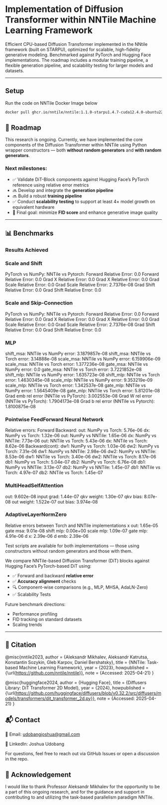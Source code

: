 # Implementation of Diffusion Transformer within NNTile Machine Learning Framework

Efficient CPU-based Diffusion Transformer implemented in the NNtile framework (built on STARPU), optimized for scalable, high-fidelity generative modeling. Benchmarked against PyTorch and Hugging Face implementations. The roadmap includes a modular training pipeline, a flexible generation pipeline, and scalability testing for larger models and datasets.

---

## Setup
Run the code on NNTile Docker Image below
```bash
docker pull ghcr.io/nntile/nntile:1.1.0-starpu1.4.7-cuda12.4.0-ubuntu22.04
```
## 📅 Roadmap

This research is ongoing. Currently, we have implemented the core components of the Diffusion Transformer within NNTile using Python wrapper constructors — both **without random generators** and **with random generators**.

### Next milestones:
- ✅ Validate DiT-Block components against Hugging Face’s PyTorch reference using relative error metrics
- 🔜 Develop and integrate the **generation pipeline**
- 🔜 Build a robust **training pipeline**
- ✅ Conduct **scalability testing** to support at least 4× model growth on equivalent hardware
- 🎯 Final goal: minimize **FID score** and enhance generative image quality

---

## 📊 Benchmarks
### Results Achieved
### Scale and Shift
PyTorch vs NumPy: NNTile vs Pytorch:
Forward Relative Error: 0.0 Forward Relative Error: 0.0
Grad X Relative Error: 0.0 Grad X Relative Error: 0.0
Grad Scale Relative Error: 0.0 Grad Scale Relative Error: 2.7376e-08
Grad Shift Relative Error: 0.0 Grad Shift Relative Error: 0.0
### Scale and Skip-Connection
PyTorch vs NumPy: NNTile vs Pytorch:
Forward Relative Error: 0.0 Forward Relative Error: 0.0
Grad X Relative Error: 0.0 Grad X Relative Error: 0.0
Grad Scale Relative Error: 0.0 Grad Scale Relative Error: 2.7376e-08
Grad Shift Relative Error: 0.0 Grad Shift Relative Error: 0.0
### MLP
shift_msa: NNTile vs NumPy error: 3.1879857e-08
shift_msa: NNTile vs Torch error: 3.14888e-08
scale_msa: NNTile vs NumPy error: 6.159906e-09
scale_msa: NNTile vs Torch error: 1.377236e-08
gate_msa: NNTile vs NumPy error: 0.0
gate_msa: NNTile vs Torch error: 3.7221852e-08
shift_mlp: NNTile vs NumPy error: 1.635723e-08
shift_mlp: NNTile vs Torch error: 1.4630345e-08
scale_mlp: NNTile vs NumPy error: 9.353219e-09
scale_mlp: NNTile vs Torch error: 1.342537e-08
gate_mlp: NNTile vs NumPy error: 1.5645409e-08
gate_mlp: NNTile vs Torch error: 5.81201e-08
Grad emb rel error (NNTile vs PyTorch): 3.002553e-08
Grad W rel error (NNTile vs PyTorch): 1.7904173e-08
Grad b rel error (NNTile vs Pytorch): 1.8100875e-08
### Pointwise FeedForward Neural Network
Relative errors:
Forward Backward:
out: NumPy vs Torch: 5.76e-06 dx: NumPy vs Torch: 1.32e-06
out: NumPy vs NNTile: 1.65e-06 dx: NumPy vs NNTile: 7.73e-06
out: NNTile vs Torch: 5.43e-06 dx: NNTile vs Torch: 8.62e-06
Backward(cont):
dw1: NumPy vs Torch: 1.03e-06 dw2: NumPy vs Torch: 7.31e-06
dw1: NumPy vs NNTile: 2.98e-06 dw2: NumPy vs NNTile: 8.53e-06
dw1: NNTile vs Torch: 3.40e-06 dw2: NNTile vs Torch: 8.17e-06
db1: NumPy vs Torch: 5.04e-07 db2: NumPy vs Torch: 6.76e-08
db1: NumPy vs NNTile: 3.13e-07 db2: NumPy vs NNTile: 1.45e-07
db1: NNTile vs Torch: 4.97e-07 db2: NNTile vs Torch: 1.45e-07
### MultiHeadSelfAttention
out: 9.602e-08
input grad: 1.44e-07
qkv weight: 1.30e-07
qkv bias: 8.07e-08
out weight: 1.522e-07
out bias: 3.974e-08
### AdaptiveLayerNormZero
Relative errors between Torch and NNTile implementations
x out: 1.65e-05
gate msa: 9.01e-08
shift mlp: 0.00e+00
scale mlp: 1.09e-07
gate mlp: 4.91e-06
d x: 2.39e-06
d emb: 2.39e-06





Test scripts are available for both implementations — those using constructors without random generators and those with them.

We compare NNTile-based Diffusion Transformer (DiT) blocks against Hugging Face’s PyTorch-based DiT using:
- ✅ Forward and backward **relative error**
- ✅ **Accuracy alignment** checks
- 🔍 Component-wise comparisons (e.g., MLP, MHSA, AdaLN-Zero)
- ✅ Scalability Tests

Future benchmark directions:
- Performance profiling
- FID tracking on standard datasets
- Scaling trends

---

## 📖 Citation

@misc{nntile2023,
  author       = {Aleksandr Mikhalev, Aleksandr Katrutsa, Konstantin Sozykin, Gleb Karpov, Daniel Bershatsky},
  title        = {NNTile: Task-based Machine Learning Framework},
  year         = {2023},
  howpublished = {\url{https://github.com/nntile/nntile}},
  note         = {Accessed: 2025-04-21}
}

@misc{huggingface2024,
  author       = {Hugging Face},
  title        = {Diffusers Library: DiT Transformer 2D Model},
  year         = {2024},
  howpublished = {\url{https://github.com/huggingface/diffusers/blob/v0.32.2/src/diffusers/models/transformers/dit_transformer_2d.py}},
  note         = {Accessed: 2025-04-21}
}

## 📬 Contact

📧 Email: udobangjoshua@gmail.com

🔗 LinkedIn: Joshua Udobang

For questions, feel free to reach out via GitHub Issues or open a discussion in the repo.

## 🙏 Acknowledgement

I would like to thank Professor Aleksandr Mikhalev for the opportunity to be a part of this ongoing research, and for the guidance and support in contributing to and utilizing the task-based parallelism paradigm NNTile.
